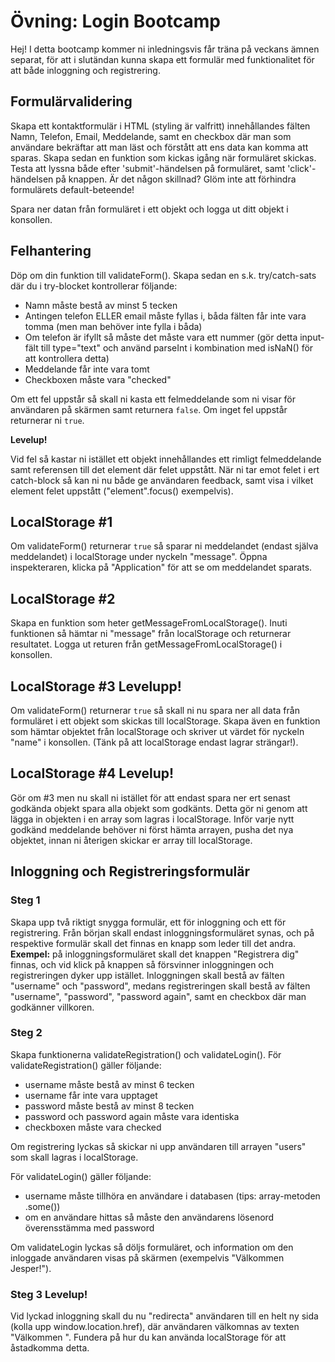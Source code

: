 # Övning: Login Bootcamp

Hej! I detta bootcamp kommer ni inledningsvis får träna på veckans ämnen separat, för att i slutändan kunna skapa ett formulär med funktionalitet för att både inloggning och registrering.

## Formulärvalidering

Skapa ett kontaktformulär i HTML (styling är valfritt) innehållandes fälten Namn, Telefon, Email, Meddelande, samt en checkbox där man som användare bekräftar att man läst och förstått att ens data kan komma att sparas.
Skapa sedan en funktion som kickas igång när formuläret skickas. Testa att lyssna både efter 'submit'-händelsen på formuläret, samt 'click'-händelsen på knappen. Är det någon skillnad?
Glöm inte att förhindra formulärets default-beteende!

Spara ner datan från formuläret i ett objekt och logga ut ditt objekt i konsollen.

## Felhantering

Döp om din funktion till validateForm(). Skapa sedan en s.k. try/catch-sats där du i try-blocket kontrollerar följande:

- Namn måste bestå av minst 5 tecken
- Antingen telefon ELLER email måste fyllas i, båda fälten får inte vara tomma (men man behöver inte fylla i båda)
- Om telefon är ifyllt så måste det måste vara ett nummer (gör detta input-fält till type="text" och använd parseInt i kombination med isNaN() för att kontrollera detta)
- Meddelande får inte vara tomt
- Checkboxen måste vara "checked"

Om ett fel uppstår så skall ni kasta ett felmeddelande som ni visar för användaren på skärmen samt returnera `false`. Om inget fel uppstår returnerar ni `true`.

**Levelup!**

Vid fel så kastar ni istället ett objekt innehållandes ett rimligt felmeddelande samt referensen till det element där felet uppstått. När ni tar emot felet i ert catch-block så kan ni nu både ge användaren feedback, samt visa i vilket element felet uppstått ("element".focus() exempelvis).

## LocalStorage #1

Om validateForm() returnerar `true` så sparar ni meddelandet (endast själva meddelandet) i localStorage under nyckeln "message". Öppna inspekteraren, klicka på "Application" för att se om meddelandet sparats.

## LocalStorage #2

Skapa en funktion som heter getMessageFromLocalStorage(). Inuti funktionen så hämtar ni "message" från localStorage och returnerar resultatet. Logga ut returen från getMessageFromLocalStorage() i konsollen.

## LocalStorage #3 **Levelupp!**

Om validateForm() returnerar `true` så skall ni nu spara ner all data från formuläret i ett objekt som skickas till localStorage. Skapa även en funktion som hämtar objektet från localStorage och skriver ut värdet för nyckeln "name" i konsollen. (Tänk på att localStorage endast lagrar strängar!).

## LocalStorage #4 **Levelup!**

Gör om #3 men nu skall ni istället för att endast spara ner ert senast godkända objekt spara alla objekt som godkänts. Detta gör ni genom att lägga in objekten i en array som lagras i localStorage. Inför varje nytt godkänd meddelande behöver ni först hämta arrayen, pusha det nya objektet, innan ni återigen skickar er array till localStorage.

## Inloggning och Registreringsformulär

### Steg 1

Skapa upp två riktigt snygga formulär, ett för inloggning och ett för registrering. Från början skall endast inloggningsformuläret synas, och på respektive formulär skall det finnas en knapp som leder till det andra. **Exempel:** på inloggningsformuläret skall det knappen "Registrera dig" finnas, och vid klick på knappen så försvinner inloggningen och registreringen dyker upp istället.
Inloggningen skall bestå av fälten "username" och "password", medans registreringen skall bestå av fälten "username", "password", "password again", samt en checkbox där man godkänner villkoren.

### Steg 2

Skapa funktionerna validateRegistration() och validateLogin().
För validateRegistration() gäller följande:

- username måste bestå av minst 6 tecken
- username får inte vara upptaget
- password måste bestå av minst 8 tecken
- password och password again måste vara identiska
- checkboxen måste vara checked

Om registrering lyckas så skickar ni upp användaren till arrayen "users" som skall lagras i localStorage.

För validateLogin() gäller följande:

- username måste tillhöra en användare i databasen (tips: array-metoden .some())
- om en användare hittas så måste den användarens lösenord överensstämma med password

Om validateLogin lyckas så döljs formuläret, och information om den inloggade användaren visas på skärmen (exempelvis "Välkommen Jesper!").

### Steg 3 **Levelup!**

Vid lyckad inloggning skall du nu "redirecta" användaren till en helt ny sida (kolla upp window.location.href), där användaren välkomnas av texten "Välkommen <username>".
Fundera på hur du kan använda localStorage för att åstadkomma detta.

